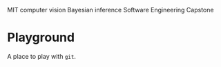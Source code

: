 MIT computer vision
Bayesian inference
Software Engineering
Capstone

# Playground

A place to play with `git`.
